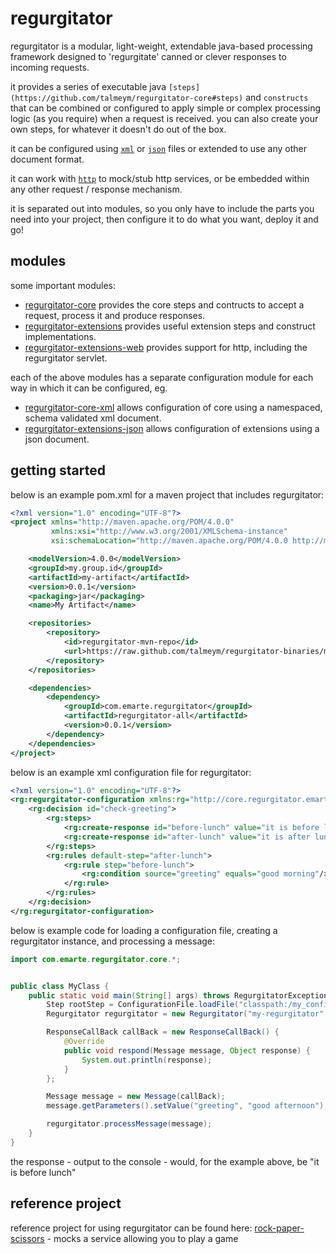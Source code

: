 regurgitator
============
regurgitator is a modular, light-weight, extendable java-based processing framework designed to 'regurgitate' canned or clever responses to incoming requests.

it provides a series of executable java ``[steps] (https://github.com/talmeym/regurgitator-core#steps)`` and ``constructs`` that can be combined or configured to apply simple or complex processing logic (as you require) when a request is received.
you can also create your own steps, for whatever it doesn't do out of the box. 

it can be configured using [``xml``](http://github.com/talmeym/regurgitator-core-xml) or [``json``](http://github.com/talmeym/regurgitator-core-json) files or extended to use any other document format.

it can work with [``http``](http://github.com/talmeym/regurgitator-extensions-web) to mock/stub http services, or be embedded within any other request / response mechanism.

it is separated out into modules, so you only have to include the parts you need into your project, then configure it to do what you want, deploy it and go!

modules
-------

some important modules:

- [regurgitator-core](https://github.com/talmeym/regurgitator-core) provides the core steps and contructs to accept a request, process it and produce responses.
- [regurgitator-extensions](https://github.com/talmeym/regurgitator-extensions) provides useful extension steps and construct implementations.
- [regurgitator-extensions-web](https://github.com/talmeym/regurgitator-extensions-web) provides support for http, including the regurgitator servlet.

each of the above modules has a separate configuration module for each way in which it can be configured, eg.

- [regurgitator-core-xml](https://github.com/talmeym/regurgitator-core-xml) allows configuration of core using a namespaced, schema validated xml document.
- [regurgitator-extensions-json](https://github.com/talmeym/regurgitator-core-json) allows configuration of extensions using a json document.

getting started
---------------

below is an example pom.xml for a maven project that includes regurgitator:

```xml
<?xml version="1.0" encoding="UTF-8"?>
<project xmlns="http://maven.apache.org/POM/4.0.0"
         xmlns:xsi="http://www.w3.org/2001/XMLSchema-instance"
         xsi:schemaLocation="http://maven.apache.org/POM/4.0.0 http://maven.apache.org/xsd/maven-4.0.0.xsd">

    <modelVersion>4.0.0</modelVersion>
    <groupId>my.group.id</groupId>
    <artifactId>my-artifact</artifactId>
    <version>0.0.1</version>
    <packaging>jar</packaging>
    <name>My Artifact</name>

    <repositories>
        <repository>
            <id>regurgitator-mvn-repo</id>
            <url>https://raw.github.com/talmeym/regurgitator-binaries/mvn-repo/</url>
        </repository>
    </repositories>

    <dependencies>
        <dependency>
            <groupId>com.emarte.regurgitator</groupId>
            <artifactId>regurgitator-all</artifactId>
            <version>0.0.1</version>
        </dependency>
    </dependencies>
</project>
```

below is an example xml configuration file for regurgitator:

```xml
<?xml version="1.0" encoding="UTF-8"?>
<rg:regurgitator-configuration xmlns:rg="http://core.regurgitator.emarte.com" xmlns:xsi="http://www.w3.org/2001/XMLSchema-instance" xsi:schemaLocation="http://core.regurgitator.emarte.com regurgitatorCore.xsd">
	<rg:decision id="check-greeting">
		<rg:steps>
			<rg:create-response id="before-lunch" value="it is before lunch"/>
			<rg:create-response id="after-lunch" value="it is after lunch"/>
		</rg:steps>
		<rg:rules default-step="after-lunch">
			<rg:rule step="before-lunch">
				<rg:condition source="greeting" equals="good morning"/>
			</rg:rule>
		</rg:rules>
	</rg:decision>
</rg:regurgitator-configuration>
```

below is example code for loading a configuration file, creating a regurgitator instance, and processing a message:

```java
import com.emarte.regurgitator.core.*;


public class MyClass {
	public static void main(String[] args) throws RegurgitatorException {
		Step rootStep = ConfigurationFile.loadFile("classpath:/my_configuration.xml");
		Regurgitator regurgitator = new Regurgitator("my-regurgitator", rootStep);

		ResponseCallBack callBack = new ResponseCallBack() {
			@Override
			public void respond(Message message, Object response) {
				System.out.println(response);
			}
		};

		Message message = new Message(callBack);
		message.getParameters().setValue("greeting", "good afternoon");

		regurgitator.processMessage(message);
	}
}
```

the response - output to the console - would, for the example above, be "it is before lunch"

reference project
-----------------

reference project for using regurgitator can be found here: [rock-paper-scissors](http://github.com/talmeym/rock-paper-scissors) - mocks a service allowing you to play a game
